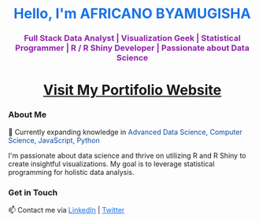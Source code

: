 <h1 align="center"><span style="color:#1a73e8;">Hello, I'm AFRICANO BYAMUGISHA</span></h1>
<h3 align="center"><span style="color:#8e24aa;">Full Stack Data Analyst | Visualization Geek | Statistical Programmer | R / R Shiny Developer | Passionate about Data Science</span></h3>
<h1 align="center">
  <a href="https://africanobyamugisha.github.io/" target="_blank"><strong>Visit My Portifolio Website</strong></a>
</h1>

### About Me

🌱 Currently expanding knowledge in <span style="color:#0d47a1;">Advanced Data Science, Computer Science, JavaScript, Python</span>

I'm passionate about data science and thrive on utilizing R and R Shiny to create insightful visualizations. My goal is to leverage statistical programming for holistic data analysis.

### Get in Touch

📫 Contact me via <a href="https://www.linkedin.com/in/africanobyamugisha/" style="color:#1a73e8;">LinkedIn</a> | <a href="https://twitter.com/africano1012" style="color:#1a73e8;">Twitter</a>

